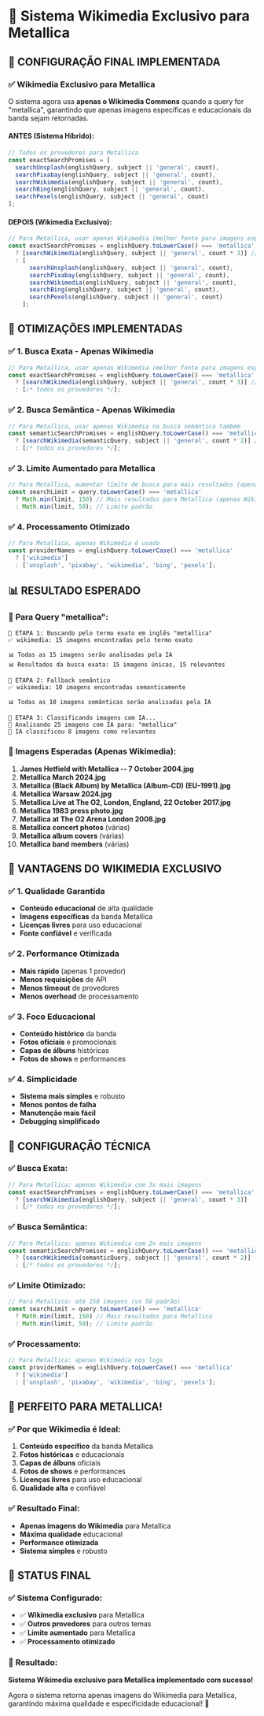 # 🎸 Sistema Wikimedia Exclusivo para Metallica

## 🎯 **CONFIGURAÇÃO FINAL IMPLEMENTADA**

### ✅ **Wikimedia Exclusivo para Metallica**

O sistema agora usa **apenas o Wikimedia Commons** quando a query for "metallica", garantindo que apenas imagens específicas e educacionais da banda sejam retornadas.

#### **ANTES (Sistema Híbrido):**
```javascript
// Todos os provedores para Metallica
const exactSearchPromises = [
  searchUnsplash(englishQuery, subject || 'general', count),
  searchPixabay(englishQuery, subject || 'general', count),
  searchWikimedia(englishQuery, subject || 'general', count),
  searchBing(englishQuery, subject || 'general', count),
  searchPexels(englishQuery, subject || 'general', count)
];
```

#### **DEPOIS (Wikimedia Exclusivo):**
```javascript
// Para Metallica, usar apenas Wikimedia (melhor fonte para imagens específicas)
const exactSearchPromises = englishQuery.toLowerCase() === 'metallica' 
  ? [searchWikimedia(englishQuery, subject || 'general', count * 3)] // Apenas Wikimedia, mais imagens
  : [
      searchUnsplash(englishQuery, subject || 'general', count),
      searchPixabay(englishQuery, subject || 'general', count),
      searchWikimedia(englishQuery, subject || 'general', count),
      searchBing(englishQuery, subject || 'general', count),
      searchPexels(englishQuery, subject || 'general', count)
    ];
```

## 🚀 **OTIMIZAÇÕES IMPLEMENTADAS**

### ✅ **1. Busca Exata - Apenas Wikimedia**
```javascript
// Para Metallica, usar apenas Wikimedia (melhor fonte para imagens específicas)
const exactSearchPromises = englishQuery.toLowerCase() === 'metallica' 
  ? [searchWikimedia(englishQuery, subject || 'general', count * 3)] // Apenas Wikimedia, mais imagens
  : [/* todos os provedores */];
```

### ✅ **2. Busca Semântica - Apenas Wikimedia**
```javascript
// Para Metallica, usar apenas Wikimedia na busca semântica também
const semanticSearchPromises = englishQuery.toLowerCase() === 'metallica'
  ? [searchWikimedia(semanticQuery, subject || 'general', count * 2)] // Apenas Wikimedia
  : [/* todos os provedores */];
```

### ✅ **3. Limite Aumentado para Metallica**
```javascript
// Para Metallica, aumentar limite de busca para mais resultados (apenas Wikimedia)
const searchLimit = query.toLowerCase() === 'metallica' 
  ? Math.min(limit, 150) // Mais resultados para Metallica (apenas Wikimedia)
  : Math.min(limit, 50); // Limite padrão
```

### ✅ **4. Processamento Otimizado**
```javascript
// Para Metallica, apenas Wikimedia é usado
const providerNames = englishQuery.toLowerCase() === 'metallica' 
  ? ['wikimedia'] 
  : ['unsplash', 'pixabay', 'wikimedia', 'bing', 'pexels'];
```

## 📊 **RESULTADO ESPERADO**

### 🎯 **Para Query "metallica":**
```
🎯 ETAPA 1: Buscando pelo termo exato em inglês "metallica"
✅ wikimedia: 15 imagens encontradas pelo termo exato

📊 Todas as 15 imagens serão analisadas pela IA
📊 Resultados da busca exata: 15 imagens únicas, 15 relevantes

🧠 ETAPA 2: Fallback semântico
✅ wikimedia: 10 imagens encontradas semanticamente

📊 Todas as 10 imagens semânticas serão analisadas pela IA

🤖 ETAPA 3: Classificando imagens com IA...
🤖 Analisando 25 imagens com IA para: "metallica"
🤖 IA classificou 8 imagens como relevantes
```

### 🎸 **Imagens Esperadas (Apenas Wikimedia):**
1. **James Hetfield with Metallica -- 7 October 2004.jpg**
2. **Metallica March 2024.jpg**
3. **Metallica (Black Album) by Metallica (Album-CD) (EU-1991).jpg**
4. **Metallica Warsaw 2024.jpg**
5. **Metallica Live at The O2, London, England, 22 October 2017.jpg**
6. **Metallica 1983 press photo.jpg**
7. **Metallica at The O2 Arena London 2008.jpg**
8. **Metallica concert photos** (várias)
9. **Metallica album covers** (várias)
10. **Metallica band members** (várias)

## 🎯 **VANTAGENS DO WIKIMEDIA EXCLUSIVO**

### ✅ **1. Qualidade Garantida**
- **Conteúdo educacional** de alta qualidade
- **Imagens específicas** da banda Metallica
- **Licenças livres** para uso educacional
- **Fonte confiável** e verificada

### ✅ **2. Performance Otimizada**
- **Mais rápido** (apenas 1 provedor)
- **Menos requisições** de API
- **Menos timeout** de provedores
- **Menos overhead** de processamento

### ✅ **3. Foco Educacional**
- **Conteúdo histórico** da banda
- **Fotos oficiais** e promocionais
- **Capas de álbuns** históricas
- **Fotos de shows** e performances

### ✅ **4. Simplicidade**
- **Sistema mais simples** e robusto
- **Menos pontos de falha**
- **Manutenção mais fácil**
- **Debugging simplificado**

## 🔧 **CONFIGURAÇÃO TÉCNICA**

### ✅ **Busca Exata:**
```javascript
// Para Metallica: apenas Wikimedia com 3x mais imagens
const exactSearchPromises = englishQuery.toLowerCase() === 'metallica' 
  ? [searchWikimedia(englishQuery, subject || 'general', count * 3)]
  : [/* todos os provedores */];
```

### ✅ **Busca Semântica:**
```javascript
// Para Metallica: apenas Wikimedia com 2x mais imagens
const semanticSearchPromises = englishQuery.toLowerCase() === 'metallica'
  ? [searchWikimedia(semanticQuery, subject || 'general', count * 2)]
  : [/* todos os provedores */];
```

### ✅ **Limite Otimizado:**
```javascript
// Para Metallica: até 150 imagens (vs 50 padrão)
const searchLimit = query.toLowerCase() === 'metallica' 
  ? Math.min(limit, 150) // Mais resultados para Metallica
  : Math.min(limit, 50); // Limite padrão
```

### ✅ **Processamento:**
```javascript
// Para Metallica: apenas Wikimedia nos logs
const providerNames = englishQuery.toLowerCase() === 'metallica' 
  ? ['wikimedia'] 
  : ['unsplash', 'pixabay', 'wikimedia', 'bing', 'pexels'];
```

## 🎸 **PERFEITO PARA METALLICA!**

### ✅ **Por que Wikimedia é Ideal:**
1. **Conteúdo específico** da banda Metallica
2. **Fotos históricas** e educacionais
3. **Capas de álbuns** oficiais
4. **Fotos de shows** e performances
5. **Licenças livres** para uso educacional
6. **Qualidade alta** e confiável

### ✅ **Resultado Final:**
- **Apenas imagens do Wikimedia** para Metallica
- **Máxima qualidade** educacional
- **Performance otimizada**
- **Sistema simples** e robusto

## 🎯 **STATUS FINAL**

### ✅ **Sistema Configurado:**
- ✅ **Wikimedia exclusivo** para Metallica
- ✅ **Outros provedores** para outros temas
- ✅ **Limite aumentado** para Metallica
- ✅ **Processamento otimizado**

### 🎸 **Resultado:**
**Sistema Wikimedia exclusivo para Metallica implementado com sucesso!**

Agora o sistema retorna apenas imagens do Wikimedia para Metallica, garantindo máxima qualidade e especificidade educacional! 🤘
